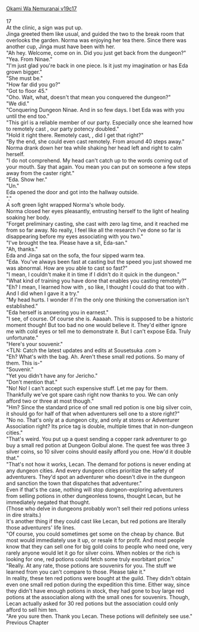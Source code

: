[Okami Wa Nemuranai v19c17](https://www.sousetsuka.com/2020/05/okami-wa-nemuranai-1917.html)
<br/><br/>
17<br/>
At the clinic, a <Non-consultation Day> sign was put up.<br/>
Jinga greeted them like usual, and guided the two to the break room that overlooks the garden. Norma was enjoying her tea there. Since there was another cup, Jinga must have been with her.<br/>
"Ah hey. Welcome, come on in. Did you just get back from the dungeon?"<br/>
"Yea. From Ninae."<br/>
"I'm just glad you're back in one piece. Is it just my imagination or has Eda grown bigger."<br/>
"She must be."<br/>
"How far did you go?"<br/>
"Got to floor 45."<br/>
"Oho. Wait, what, doesn't that mean you conquered the dungeon?"<br/>
"We did."<br/>
"Conquering Dungeon Ninae. And in so few days. I bet Eda was with you until the end too."<br/>
"This girl is a reliable member of our party. Especially once she learned how to remotely cast <Recovery>, our party potency doubled."<br/>
"Hold it right there. Remotely cast, <Recovery>, did I get that right?"<br/>
"By the end, she could even cast <Purification> remotely. From around 40 steps away."<br/>
Norma drank down her tea while shaking her head left and right to calm herself.<br/>
"I do not comprehend. My head can't catch up to the words coming out of your mouth. Say that again. You mean you can put <Recovery> on someone a few steps away from the caster right."<br/>
"Eda. Show her."<br/>
"Un."<br/>
Eda opened the door and got into the hallway outside.<br/>
"<Recovery>."<br/>
A soft green light wrapped Norma's whole body.<br/>
Norma closed her eyes pleasantly, entrusting herself to the light of healing soaking her body.<br/>
"Forget preliminary casting, she cast <Recovery> with zero lag time, and it reached me from so far away. No really, I feel like all the research I've done so far is disappearing before my eyes associating with you two."<br/>
"I've brought the tea. Please have a sit, Eda-san."<br/>
"Ah, thanks."<br/>
Eda and Jinga sat on the sofa, the four sipped warm tea.<br/>
"Eda. You've always been fast at casting <Recovery> but the speed you just showed me was abnormal. How are you able to cast so fast?"<br/>
"I mean, I couldn't make it in time if I didn't do it quick in the dungeon."<br/>
"What kind of training you have done that enables you casting <Recovery> remotely?"<br/>
"Eh? I mean, I learned how with <Sleep>, so like, I thought I could do that too with <Recovery>. And I did when I gave it a try."<br/>
"My head hurts. I wonder if I'm the only one thinking the conversation isn't established."<br/>
"Eda herself is answering you in earnest."<br/>
"I see, of course. Of course she is. Aaaaah. This is supposed to be a historic moment though! But too bad no one would believe it. They'd either ignore me with cold eyes or tell me to demonstrate it. But I can't expose Eda. Truly unfortunate."<br/>
"Here's your souvenir."<br/>
<TLN: Catch the latest updates and edits at Sousetsuka .com ><br/>
"Eh? What's with the bag. Ah. Aren't these small red potions. So many of them. This is-"<br/>
"Souvenir."<br/>
"Yet you didn't have any for Jericho."<br/>
"Don't mention that."<br/>
"No! No! I can't accept such expensive stuff. Let me pay for them. Thankfully we've got spare cash right now thanks to you. We can only afford two or three at most though."<br/>
"Hm? Since the standard price of one small red potion is one big silver coin, it should go for half of that when adventurers sell one to a store right?"<br/>
"No no. That's only at a dungeon city, and only at stores or Adventurer Association right? Its price tag is double, multiple times that in non-dungeon cities."<br/>
"That's weird. You put up a quest sending a copper rank adventurer to go buy a small red potion at Dungeon Golbul alone. The quest fee was three 3 silver coins, so 10 silver coins should easily afford you one. How'd it double that."<br/>
"That's not how it works, Lecan. The demand for potions is never ending at any dungeon cities. And every dungeon cities prioritize the safety of adventurers. They'd spot an adventurer who doesn't dive in the dungeon and sanction the town that dispatches that adventurer."<br/>
Even if that's the case, nothing will stop dungeon-exploring adventurers from selling potions in other dungeonless towns, thought Lecan, but he immediately negated that thought.<br/>
(Those who delve in dungeons probably won't sell their red potions unless in dire straits.)<br/>
It's another thing if they could cast <Recovery> like Lecan, but red potions are literally those adventurers' life lines.<br/>
"Of course, you could sometimes get some on the cheap by chance. But most would immediately use it up, or resale it for profit. And most people know that they can sell one for big gold coins to people who need one, very rarely anyone would let it go for silver coins. When nobles or the rich is looking for one, red potions could fetch some truly exorbitant price."<br/>
"Really. At any rate, those potions are souvenirs for you. The stuff we learned from you can't compare to those. Please take it."<br/>
In reality, these ten red potions were bought at the guild. They didn't obtain even one small red potion during the expedition this time. Either way, since they didn't have enough potions in stock, they had gone to buy large red potions at the association along with the small ones for souvenirs. Though, Lecan actually asked for 30 red potions but the association could only afford to sell him ten.<br/>
"Are you sure then. Thank you Lecan. These potions will definitely see use."<br/>
Previous Chapter<br/>
